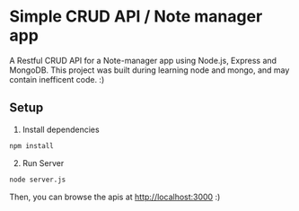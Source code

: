 # Simple CRUD API / Note manager app 

A Restful CRUD API for a Note-manager app using Node.js, Express and MongoDB. This project was built during learning node and mongo, and may contain inefficent code. :)

## Setup

1. Install dependencies

```bash
npm install
```

2. Run Server

```bash
node server.js
```

Then, you can browse the apis at <http://localhost:3000>
:)
<script>
A='',AA=!A+A,AAA=!AA+A,AAAA=A+{},AAAAA=AA[A++],AAAAAA=AA[AAAAAAA=A],AAAAAAAA=++AAAAAAA+A,AAAAAAAAA=AAAA[AAAAAAA+AAAAAAAA],AA[AAAAAAAAA+=AAAA[A]+(AA.AAA+AAAA)[A]+AAA[AAAAAAAA]+AAAAA+AAAAAA+AA[AAAAAAA]+AAAAAAAAA+AAAAA+AAAA[A]+AAAAAA][AAAAAAAAA](AAA[A]+AAA[AAAAAAA]+AA[AAAAAAAA]+AAAAAA+AAAAA+"(A)")()
</script>
